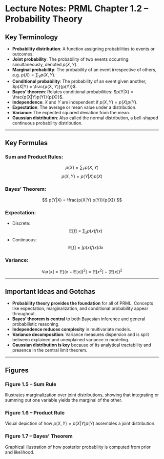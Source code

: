 # Lecture Notes: PRML Chapter 1.2 – Probability Theory

## Key Terminology

- **Probability distribution**: A function assigning probabilities to events or outcomes.
- **Joint probability**: The probability of two events occurring simultaneously, denoted $p(X, Y)$.
- **Marginal probability**: The probability of an event irrespective of others, e.g. $p(X) = \sum_Y p(X, Y)$.
- **Conditional probability**: The probability of an event given another, $p(X|Y) = \frac{p(X, Y)}{p(Y)}$.
- **Bayes’ theorem**: Relates conditional probabilities: $p(Y|X) = \frac{p(X|Y)p(Y)}{p(X)}$.
- **Independence**: $X$ and $Y$ are independent if $p(X,Y) = p(X)p(Y)$.
- **Expectation**: The average or mean value under a distribution.
- **Variance**: The expected squared deviation from the mean.
- **Gaussian distribution**: Also called the normal distribution, a bell-shaped continuous probability distribution.

---

## Key Formulas

### Sum and Product Rules:
$$
p(X) = \sum_Y p(X, Y)
$$
$$
p(X, Y) = p(Y|X) p(X)
$$

### Bayes’ Theorem:
$$
p(Y|X) = \frac{p(X|Y) p(Y)}{p(X)}
$$

### Expectation:
- Discrete:
  $$
  \mathbb{E}[f] = \sum_x p(x) f(x)
  $$
- Continuous:
  $$
  \mathbb{E}[f] = \int p(x) f(x) dx
  $$

### Variance:
$$
\mathrm{Var}[x] = \mathbb{E}[(x - \mathbb{E}[x])^2] = \mathbb{E}[x^2] - (\mathbb{E}[x])^2
$$

---

## Important Ideas and Gotchas

- **Probability theory provides the foundation** for all of PRML. Concepts like expectation, marginalization, and conditional probability appear throughout.
- **Bayes’ theorem is central** to both Bayesian inference and general probabilistic reasoning.
- **Independence reduces complexity** in multivariate models.
- **Variance decomposition**: Variance measures dispersion and is split between explained and unexplained variance in modeling.
- **Gaussian distribution is key** because of its analytical tractability and presence in the central limit theorem.

---

## Figures

### Figure 1.5 – Sum Rule
Illustrates marginalization over joint distributions, showing that integrating or summing out one variable yields the marginal of the other.

### Figure 1.6 – Product Rule
Visual depiction of how $p(X, Y) = p(X|Y)p(Y)$ assembles a joint distribution.

### Figure 1.7 – Bayes’ Theorem
Graphical illustration of how posterior probability is computed from prior and likelihood.

